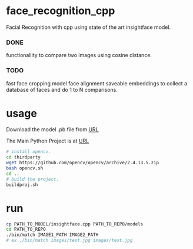 # face_recognition_cpp
Facial Recognition with cpp using state of the art insightface model.

### DONE
functionallity to compare two images using cosine distance.
 
### TODO
fast face cropping model
face alignment
saveable embeddings to collect a database of faces and do 1 to N comparisons.


# usage
Download the model .pb file from [URL](https://drive.google.com/open?id=1Iw2Ckz_BnHZUi78USlaFreZXylJj7hnP)

The Main Python Project is at [URL](https://github.com/AIInAi/tf-insightface)

```bash
# install opencv.
cd thirdparty
wget https://github.com/opencv/opencv/archive/2.4.13.5.zip
bash opencv.sh
cd ..
# build the project.
buildproj.sh
```


# run
```bash
cp PATH_TO_MODEL/insightface.cpp PATH_TO_REPO/models
cd PATH_TO_REPO
./bin/match IMAGE1_PATH IMAGE2_PATH 
# ex ./bin/match images/test.jpg images/test.jpg
```
